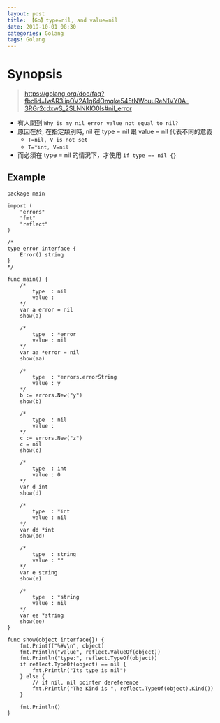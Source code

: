 ```yaml
---
layout: post
title: 【Go】type=nil, and value=nil
date: 2019-10-01 08:30
categories: Golang
tags: Golang
---
```


# Synopsis

> https://golang.org/doc/faq?fbclid=IwAR3iipOV2A1q6dOmqke545tNWouuReN1VY0A-3RGr2cdxwS_2SLNNKlO0ls#nil_error

- 有人問到 `Why is my nil error value not equal to nil?`
- 原因在於, 在指定類別時, nil 在 type = nil 跟 value = nil 代表不同的意義
	- `T=nil, V is not set`
	- `T=*int, V=nil`
- 而必須在 type = nil 的情況下，才使用 `if type == nil {}`

## Example

<!--more-->

```
package main

import (
	"errors"
	"fmt"
	"reflect"
)

/*
type error interface {
    Error() string
}
*/

func main() {
	/*
		type  : nil
		value :
	*/
	var a error = nil
	show(a)

	/*
		type  : *error
		value : nil
	*/
	var aa *error = nil
	show(aa)

	/*
		type  : *errors.errorString
		value : y
	*/
	b := errors.New("y")
	show(b)

	/*
		type  : nil
		value :
	*/
	c := errors.New("z")
	c = nil
	show(c)

	/*
		type  : int
		value : 0
	*/
	var d int
	show(d)

	/*
		type  : *int
		value : nil
	*/
	var dd *int
	show(dd)

	/*
		type  : string
		value : ""
	*/
	var e string
	show(e)

	/*
		type  : *string
		value : nil
	*/
	var ee *string
	show(ee)
}

func show(object interface{}) {
	fmt.Printf("%#v\n", object)
	fmt.Println("value", reflect.ValueOf(object))
	fmt.Println("type:", reflect.TypeOf(object))
	if reflect.TypeOf(object) == nil {
		fmt.Println("Its type is nil")
	} else {
		// if nil, nil pointer dereference
		fmt.Println("The Kind is ", reflect.TypeOf(object).Kind())
	}

	fmt.Println()
}
```